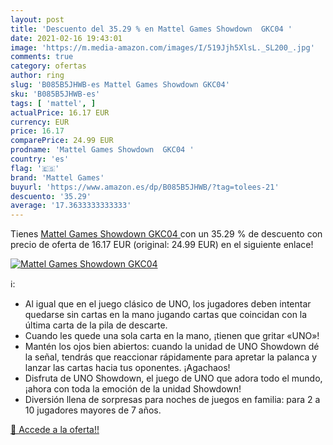 ```yaml
---
layout: post
title: 'Descuento del 35.29 % en Mattel Games Showdown  GKC04 '
date: 2021-02-16 19:43:01
image: 'https://m.media-amazon.com/images/I/519Jjh5XlsL._SL200_.jpg'
comments: true
category: ofertas
author: ring
slug: 'B085B5JHWB-es Mattel Games Showdown GKC04'
sku: 'B085B5JHWB-es'
tags: [ 'mattel', ]
actualPrice: 16.17 EUR
currency: EUR
price: 16.17
comparePrice: 24.99 EUR
prodname: 'Mattel Games Showdown  GKC04 '
country: 'es'
flag: '🇪🇸'
brand: 'Mattel Games'
buyurl: 'https://www.amazon.es/dp/B085B5JHWB/?tag=tolees-21'
descuento: '35.29'
average: '17.3633333333333'
---
```


Tienes [Mattel Games Showdown  GKC04 ](https://www.amazon.es/dp/B085B5JHWB/?tag=tolees-21) con un 35.29 % de descuento con precio de oferta de 16.17 EUR (original: 24.99 EUR) en el siguiente enlace!

[![Mattel Games Showdown  GKC04 ](https://m.media-amazon.com/images/I/519Jjh5XlsL._SL200_.jpg)](https://www.amazon.es/dp/B085B5JHWB/?tag=tolees-21)

ℹ️:

- Al igual que en el juego clásico de UNO, los jugadores deben intentar quedarse sin cartas en la mano jugando cartas que coincidan con la última carta de la pila de descarte.
- Cuando les quede una sola carta en la mano, ¡tienen que gritar «UNO»!
- Mantén los ojos bien abiertos: cuando la unidad de UNO Showdown dé la señal, tendrás que reaccionar rápidamente para apretar la palanca y lanzar las cartas hacia tus oponentes. ¡Agachaos!
- Disfruta de UNO Showdown, el juego de UNO que adora todo el mundo, ¡ahora con toda la emoción de la unidad Showdown!
- Diversión llena de sorpresas para noches de juegos en familia: para 2 a 10 jugadores mayores de 7 años.

[🛒 Accede a la oferta!!](https://www.amazon.es/dp/B085B5JHWB/?tag=tolees-21)
